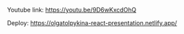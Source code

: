 Youtube link: https://youtu.be/9D6wKxcdOhQ

Deploy: https://olgatolpykina-react-presentation.netlify.app/
